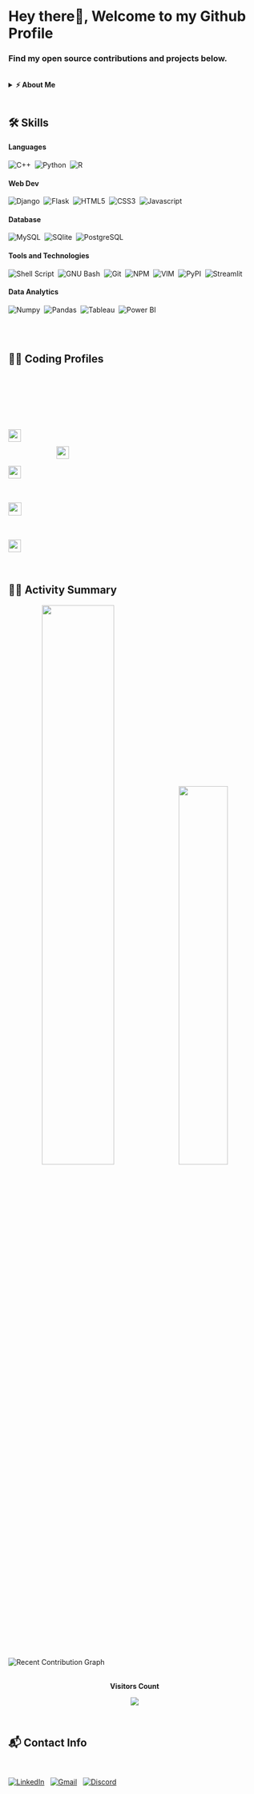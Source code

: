 # Hey there👋, Welcome to my Github Profile
### Find my open source contributions and projects below.
</br>
<details>
  
  <summary><b> ⚡  About Me   </b> </summary>
  
  </br>


&nbsp;&nbsp;&nbsp;**Here's what I'm upto these days**

- 🔧 I’m currently working on ...Online Retail Community App.
- 💡 I’m curious about ...Blockchain and Crypto Currency.
- 📖 I’m currently learning ...Flask.
- ❄️ I’m looking to collaborate on ...Open Source Projects.
- 📫 How to reach me ...gkaustav57@gmail.com.

<!---
kaustav202/kaustav202 is a ✨ special ✨ repository because its `README.md` (this file) appears on your GitHub profile.
You can click the Preview link to take a look at your changes.
--->
</details>
</br>

## 🛠️ Skills

#### Languages

![C++](https://img.shields.io/badge/-C++-05122A?style=flat&logo=C%2B%2B&logoColor=00599C)&nbsp;<!--
![Java](https://img.shields.io/badge/Java-%23150458.svg?style=flat&logo=java&logoColor=white)&nbsp;-->
![Python](https://img.shields.io/badge/-Python-05122A?style=flat&logo=python)&nbsp;
![R](https://img.shields.io/badge/R-276DC3?style=flat&logo=r&logoColor=blue&color=0B2C4A)&nbsp;


#### Web Dev
![Django](https://img.shields.io/badge/Django-092E20?style=flat&logo=django&logoColor=white)&nbsp;
![Flask](https://img.shields.io/badge/Flask-000000?style=flat&logo=flask&logoColor=white)&nbsp;
![HTML5](https://img.shields.io/badge/HTML5-%23E34F26.svg?style=flat&logo=html5&logoColor=white)&nbsp;
![CSS3](https://img.shields.io/badge/CSS3-%231572B6.svg?style=flat&logo=css3&logoColor=white)&nbsp;
![Javascript](https://img.shields.io/badge/JavaScript-F7DF1E?style=flat&logo=javascript&logoColor=black)&nbsp;


#### Database

![MySQL](https://img.shields.io/badge/MySQL-00000F?style=flat&logo=mysql&logoColor=white)&nbsp;
![SQlite](https://img.shields.io/badge/-SQlite-05122A?style=flat&logo=sqlite&logoColor=A8B9CC)&nbsp;
![PostgreSQL](https://img.shields.io/badge/PostgreSQL-316192?style=flat&logo=postgresql&logoColor=white)&nbsp;



#### Tools and Technologies

![Shell Script](https://img.shields.io/badge/Shell_Script-121011?style=flat&logo=gnu-bash&logoColor=white)&nbsp;
![GNU Bash](https://img.shields.io/badge/GNU%20Bash-4EAA25?style=flat&logo=GNU%20Bash&logoColor=white)&nbsp;
![Git](https://img.shields.io/badge/-Git-05122A?style=flat&logo=git)&nbsp;
![NPM](https://img.shields.io/badge/npm-CB3837?style=flat&logo=npm&logoColor=white)&nbsp;
![VIM](https://img.shields.io/badge/VIM-%2311AB00.svg?&style=flat&logo=vim&logoColor=white)&nbsp;
![PyPI](https://img.shields.io/badge/pypi-3775A9?style=flat&logo=pypi&logoColor=white)&nbsp;
![Streamlit](https://img.shields.io/badge/Streamlit-FF4B4B?style=flat&logo=Streamlit&logoColor=white)&nbsp;

#### Data Analytics 

![Numpy](https://img.shields.io/badge/Numpy-777BB4?style=flat&logo=numpy&logoColor=white)&nbsp;
![Pandas](https://img.shields.io/badge/Pandas-2C2D72?style=flat&logo=pandas&logoColor=white)&nbsp;<!-- ![Docker](https://img.shields.io/badge/Docker-2CA5E0?style=flat&logo=docker&logoColor=white)&nbsp; -->
![Tableau](https://img.shields.io/badge/Tableau-E97627?style=flat&logo=Tableau&logoColor=white)&nbsp;
![Power BI](https://img.shields.io/badge/PowerBI-F2C811?style=flat&logo=Power%20BI&logoColor=white)&nbsp;

<!--
#### Cloud Infrastructures

![Firebase](https://img.shields.io/badge/firebase-%23ED7A00.svg?style=flat&logo=firebase&logoColor=white)&nbsp;
![AWS](https://img.shields.io/badge/Amazon_AWS-232F3E?style=flat&logo=amazon-aws&logoColor=white)&nbsp;
![Google Cloud](https://img.shields.io/badge/Google_Cloud-4285F4?style=flat&logo=google-cloud&logoColor=white)&nbsp;
![Heroku](https://img.shields.io/badge/Heroku-430098?style=flat&logo=heroku&logoColor=white)&nbsp;


#### Environments

![Jupyter](https://img.shields.io/badge/Jupyter-F37626.svg?&style=flat&logo=Jupyter&logoColor=white)&nbsp;
![Conda](https://img.shields.io/badge/conda-342B029.svg?&style=flat&logo=anaconda&logoColor=white)&nbsp;
![Spyder](https://img.shields.io/badge/Spyder%20Ide-FF0000?style=flat&logo=spyder%20ide&logoColor=white)&nbsp;
![PyCharm](https://img.shields.io/badge/PyCharm-000000.svg?&style=flate&logo=PyCharm&logoColor=white)&nbsp;
![Replit](https://img.shields.io/badge/replit-667881?style=flat&logo=replit&logoColor=white)&nbsp;
![R Studio](https://img.shields.io/badge/RStudio-75AADB?style=flat&logo=RStudio&logoColor=white)&nbsp;
![VS Code](https://img.shields.io/badge/Visual_Studio_Code-0078D4?style=flat&logo=visual%20studio%20code&logoColor=white)&nbsp;
-->

<br/>


<br />


## 📌🏴  Coding Profiles 


</br>
</br>

<img style="height:25px; margin:10%; position: absolute;float: left;" src = "https://img.shields.io/static/v1?message=Code%20Chef&logo=CodeChef&labelColor=brown&color=brown&logoColor=white&label=%20&style=plastic"/>  &nbsp;

</br>

<img style="height:25px" src = "https://img.shields.io/static/v1?message=Leet%20Code&logo=LeetCode&labelColor=05122A&color=05122A&logoColor=FFA116&label=%20&style=plastic"/>  &nbsp;

</br>

<img style="height:25px" src = "https://img.shields.io/static/v1?message=HackerRank&logo=HackerRank&labelColor=black&color=black&logoColor=00EA64&label=%20&style=flat"/>  &nbsp;

</br>

<img style="height:26px" src = "https://img.shields.io/static/v1?message=Codeforces&logo=Codeforces&labelColor=red&color=red&logoColor=yellow&label=%20&style=plastic"/>  &nbsp;

</br>

<img style="height:25px" src = "https://img.shields.io/static/v1?message=Geeks%20For%20Geeks&logo=GeeksforGeeks&labelColor=white&color=lightgrey&logoColor=2F8D46&label=%20&style=plastic"/>  &nbsp;

</br>

## 📄📜 Activity Summary

<p align="center">
  <img width="53.5%" src="https://github-readme-stats.vercel.app/api?username=kaustav202&theme=algolia&show_icons=true" />
  <img width="44%" src="https://github-readme-stats.vercel.app/api/top-langs/?username=kaustav202&exclude_repo=Portfolio&langs_count=7&layout=compact&theme=algolia" />
</p>

![Recent Contribution Graph](https://activity-graph.herokuapp.com/graph?username=kaustav202&custom_title=Recent%20Contribution%20Graph&bg_color=000033&color=FFFFFF&line=6498b0&point=FFFFFF&theme=rogue&hide_border=true&area=true)

<br/>


<div align="center">
 <b style = {font-weight: 600}>Visitors Count</b>
  </br>

<p align="center"><img align="center" src="https://profile-counter.glitch.me/{kaustav202}/count.svg" /></p> 
<br>
</div>

## 📬 Contact Info

<br/>

<a href="https://www.linkedin.com/in/kgan31/"><img alt="LinkedIn" src="https://img.shields.io/badge/LinkedIn%20-%230077B5.svg?&style=flat&logo=linkedin&logoColor=white"/></a> &nbsp;
<a href="mailto:gkaustav57@gmail.com"><img alt="Gmail" src="https://img.shields.io/badge/Gmail-D14836?style=flat&logo=gmail&logoColor=white" /></a> &nbsp;
<a href = "https://discordapp.com/users/885073575839670302"><img alt = "Discord" src = "https://img.shields.io/badge/Discord-7289DA?style=flat&logo=discord&logoColor=white"/></a>


<!--
<a href="https://hits.seeyoufarm.com"><img src="https://hits.seeyoufarm.com/api/count/incr/badge.svg?url=https%3A%2F%2Fgithub.com%2Fkaustav202%2Fhit-counter&count_bg=%236DAC3D&title_bg=%23555555&icon=grafana.svg&icon_color=%23E7E7E7&title=hits&edge_flat=false"/></a>   -->


<!-- ![Streak](https://github-readme-streak-stats.herokuapp.com/?user=kaustav202) -->

